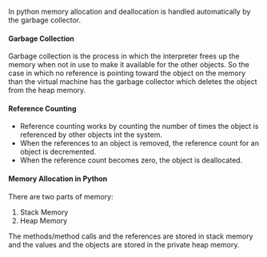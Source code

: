 In python memory allocation and deallocation is handled automatically by the garbage collector.

#### Garbage Collection 
Garbage collection is the process in which the interpreter frees up the memory when not in use to make it available for the other objects. So the case in which no reference is pointing toward the object on the memory than the virtual machine has the garbage collector which deletes the object from the heap memory.

#### Reference Counting
- Reference counting works by counting the number of times the object is referenced by other objects int the system. 
- When the references to an object is removed, the reference count for an object is decremented.
- When the reference count becomes zero, the object is deallocated.


#### Memory Allocation in Python
There are two parts of memory:
1. Stack Memory
2. Heap Memory

The methods/method calls and the references are stored in stack memory and the values and the objects are stored in the private heap memory.
